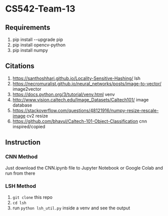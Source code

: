 # CS542-Team-13
## Requirements
1. pip install --upgrade pip
2. pip install opencv-python
3. pip install numpy
## Citations
1. https://santhoshhari.github.io/Locality-Sensitive-Hashing/ lsh
2. https://necromuralist.github.io/neural_networks/posts/image-to-vector/ image2vector
3. https://docs.python.org/3/tutorial/venv.html venv
4. http://www.vision.caltech.edu/Image_Datasets/Caltech101/ image database
5. https://stackoverflow.com/questions/48121916/numpy-resize-rescale-image cv2 resize
6. https://github.com/bhavul/Caltech-101-Object-Classification cnn inspired/copied
## Instruction
### CNN Method
Just download the CNN.ipynb file to Jupyter Notebook or Google Colab and run from there
### LSH Method
1. `git clone` this repo
2. `cd lsh`
3. run `python lsh_util.py` inside a venv and see the output
